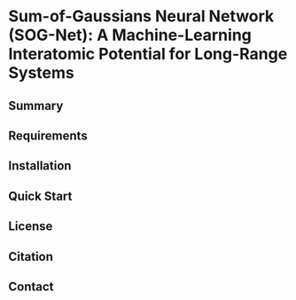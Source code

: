 # Sum-of-Gaussians Neural Network (SOG-Net): </small> </small> A Machine-Learning Interatomic Potential for Long-Range Systems</small> </small>

## Summary

## Requirements

## Installation

## Quick Start

## License

## Citation

## Contact
